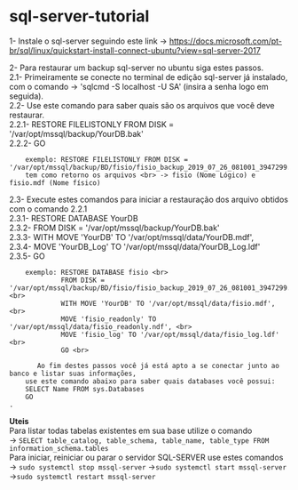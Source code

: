 # sql-server-tutorial


1- Instale o sql-server seguindo este link -> https://docs.microsoft.com/pt-br/sql/linux/quickstart-install-connect-ubuntu?view=sql-server-2017<br>

2- Para restaurar um backup sql-server no ubuntu siga estes passos.<br>
   2.1- Primeiramente se conecte no terminal de edição sql-server já instalado, com o comando -> 'sqlcmd -S localhost -U SA' (insira a senha logo em seguida).<br>
   2.2- Use este comando para saber quais são os arquivos que você deve restaurar.<br>
        2.2.1- RESTORE FILELISTONLY FROM DISK = '/var/opt/mssql/backup/YourDB.bak'<br>
        2.2.2- GO<br>
        
        exemplo: RESTORE FILELISTONLY FROM DISK = '/var/opt/mssql/backup/BD/fisio/fisio_backup_2019_07_26_081001_3947299.bak
        tem como retorno os arquivos <br> -> fisio (Nome Lógico) e fisio.mdf (Nome físico)
        
   2.3- Execute estes comandos para iniciar a restauração dos arquivo obtidos com o comando 2.2.1<br>
        2.3.1- RESTORE DATABASE YourDB<br>
        2.3.2- FROM DISK = '/var/opt/mssql/backup/YourDB.bak'<br>
        2.3.3- WITH MOVE 'YourDB' TO '/var/opt/mssql/data/YourDB.mdf',<br>
        2.3.4- MOVE 'YourDB_Log' TO '/var/opt/mssql/data/YourDB_Log.ldf'<br>
        2.3.5- GO<br>
        
        exemplo: RESTORE DATABASE fisio <br>
                 FROM DISK = '/var/opt/mssql/backup/BD/fisio/fisio_backup_2019_07_26_081001_3947299.bak' <br>
                 WITH MOVE 'YourDB' TO '/var/opt/mssql/data/fisio.mdf', <br>
                 MOVE 'fisio_readonly' TO '/var/opt/mssql/data/fisio_readonly.ndf', <br>
                 MOVE 'fisio_log' TO '/var/opt/mssql/data/fisio_log.ldf' <br>
                 GO <br>
        
   >
           Ao fim destes passos você já está apto a se conectar junto ao banco e listar suas informações,
        use este comando abaixo para saber quais databases você possui:
        SELECT Name FROM sys.Databases
        GO
    .


**Uteis**<br>
Para listar todas tabelas existentes em sua base utilize o comando<br> -> ```SELECT table_catalog, table_schema, table_name, table_type FROM information_schema.tables```
<br>Para iniciar, reiniciar ou parar o servidor SQL-SERVER use estes comandos<br> -> ```sudo systemctl stop mssql-server```
 ->```sudo systemctl start mssql-server```<br>
 ->```sudo systemctl restart mssql-server```<br>
